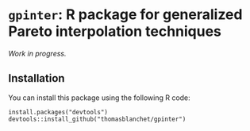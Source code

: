 # ```gpinter```: R package for generalized Pareto interpolation techniques

*Work in progress.*

## Installation

You can install this package using the following R code:
```{R}
install.packages("devtools")
devtools::install_github("thomasblanchet/gpinter")
```
